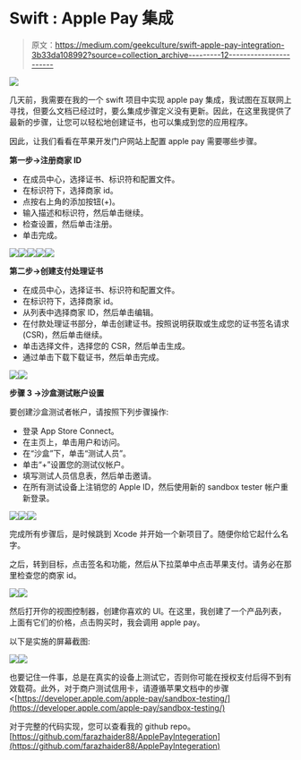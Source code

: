 # Swift : Apple Pay 集成

> 原文：<https://medium.com/geekculture/swift-apple-pay-integration-3b33da108992?source=collection_archive---------12----------------------->

![](img/dff1169a09817d42fc42e9ad77fc96f5.png)

几天前，我需要在我的一个 swift 项目中实现 apple pay 集成，我试图在互联网上寻找，但要么文档已经过时，要么集成步骤定义没有更新。因此，在这里我提供了最新的步骤，让您可以轻松地创建证书，也可以集成到您的应用程序。

因此，让我们看看在苹果开发门户网站上配置 apple pay 需要哪些步骤。

**第一步→注册商家 ID**

*   在成员中心，选择证书、标识符和配置文件。
*   在标识符下，选择商家 id。
*   点按右上角的添加按钮(+)。
*   输入描述和标识符，然后单击继续。
*   检查设置，然后单击注册。
*   单击完成。

![](img/e9023ab7cc5e109da1cd4c931c071510.png)![](img/e2411666f02b7c47d76f3c2a2d474317.png)![](img/0b9fded9ec54ce8cd321f1496ea11faa.png)![](img/261cde6678dac01abc8aad8883144577.png)![](img/91016b76e06abf5718a9c5d8f15ead8d.png)

**第二步→创建支付处理证书**

*   在成员中心，选择证书、标识符和配置文件。
*   在标识符下，选择商家 id。
*   从列表中选择商家 ID，然后单击编辑。
*   在付款处理证书部分，单击创建证书。按照说明获取或生成您的证书签名请求(CSR)，然后单击继续。
*   单击选择文件，选择您的 CSR，然后单击生成。
*   通过单击下载下载证书，然后单击完成。

![](img/d95ff7515fa1ca7f2bc9551a91c06980.png)![](img/ed61210a32f9a4c75695e3348cc43eac.png)

**步骤 3 →沙盒测试账户设置**

要创建沙盒测试者帐户，请按照下列步骤操作:

*   登录 App Store Connect。
*   在主页上，单击用户和访问。
*   在“沙盒”下，单击“测试人员”。
*   单击“+”设置您的测试仪帐户。
*   填写测试人员信息表，然后单击邀请。
*   在所有测试设备上注销您的 Apple ID，然后使用新的 sandbox tester 帐户重新登录。

![](img/288f881accbd62f5ad10ae5dd23ccc75.png)![](img/117a54b0ba341761c084a466a813759b.png)![](img/8d92cd89856568e11707b301a6081936.png)

完成所有步骤后，是时候跳到 Xcode 并开始一个新项目了。随便你给它起什么名字。

之后，转到目标，点击签名和功能，然后从下拉菜单中点击苹果支付。请务必在那里检查您的商家 id。

![](img/5c920127737c06210fae73142eea2ba8.png)![](img/c8334962b2d59401013444db40b4804a.png)

然后打开你的视图控制器，创建你喜欢的 UI。在这里，我创建了一个产品列表，上面有它们的价格，点击购买时，我会调用 apple pay。

以下是实施的屏幕截图:

![](img/5ef7d1d75715cab39bcd0e14c2d56595.png)![](img/480603f44c23abc225c027b333d7a444.png)

也要记住一件事，总是在真实的设备上测试它，否则你可能在授权支付后得不到有效载荷。此外，对于商户测试信用卡，请遵循苹果文档中的步骤<[https://developer.apple.com/apple-pay/sandbox-testing/](https://developer.apple.com/apple-pay/sandbox-testing/)

对于完整的代码实现，您可以查看我的 github repo。
[https://github.com/farazhaider88/ApplePayIntegeration](https://github.com/farazhaider88/ApplePayIntegeration)